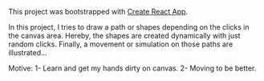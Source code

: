 This project was bootstrapped with [Create React App](https://github.com/facebook/create-react-app).

In this project, I tries to draw a path or shapes depending on the clicks in the canvas area. Hereby, the shapes are created dynamically with just random clicks. Finally, a movement or simulation on those paths are illustrated...

Motive: 
1- Learn and get my hands dirty on canvas.
2- Moving to be better. 
